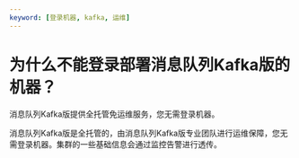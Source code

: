 ```yaml
---
keyword: [登录机器, kafka, 运维]
---
```


# 为什么不能登录部署消息队列Kafka版的机器？

消息队列Kafka版提供全托管免运维服务，您无需登录机器。

消息队列Kafka版是全托管的，由消息队列Kafka版专业团队进行运维保障，您无需登录机器。集群的一些基础信息会通过监控告警进行透传。

